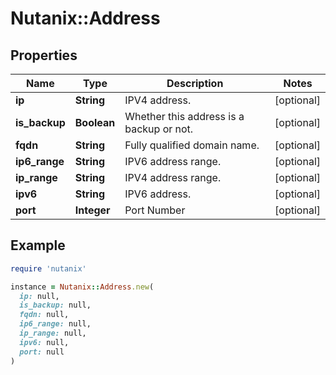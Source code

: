 # Nutanix::Address

## Properties

| Name | Type | Description | Notes |
| ---- | ---- | ----------- | ----- |
| **ip** | **String** | IPV4 address. | [optional] |
| **is_backup** | **Boolean** | Whether this address is a backup or not. | [optional] |
| **fqdn** | **String** | Fully qualified domain name. | [optional] |
| **ip6_range** | **String** | IPV6 address range. | [optional] |
| **ip_range** | **String** | IPV4 address range. | [optional] |
| **ipv6** | **String** | IPV6 address. | [optional] |
| **port** | **Integer** | Port Number | [optional] |

## Example

```ruby
require 'nutanix'

instance = Nutanix::Address.new(
  ip: null,
  is_backup: null,
  fqdn: null,
  ip6_range: null,
  ip_range: null,
  ipv6: null,
  port: null
)
```

